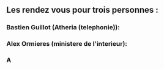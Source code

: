 ## Les rendez vous pour trois personnes  :


### Bastien Guillot (Atheria (telephonie)):










### Alex Ormieres (ministere de l'interieur):





### A